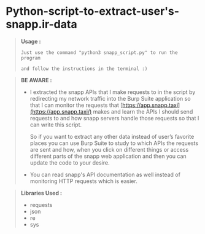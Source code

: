 # Python-script-to-extract-user's-snapp.ir-data
>
> **Usage :**
> 
> 
>     Just use the command "python3 snapp_script.py" to run the program 
> 
>     and follow the instructions in the terminal :)   
> 

> **BE AWARE :**
> 
> - I extracted the snapp APIs that I make requests to in the script by redirecting my network traffic into the Burp Suite application so that I can monitor the requests that [https://app.snapp.taxi](https://app.snapp.taxi/) makes and learn the APIs I should send requests to and how snapp servers handle those requests so that I can write this script.
> 
>     So if you want to extract any other data instead of user’s favorite places you can use Burp Suite to study to which APIs the requests are sent and how, when you click on different things or access different parts of the snapp web application and then you can update the code to your desire.
>
> - You can read snapp's API documentation as well instead of monitoring HTTP requests which is easier.

> **Libraries Used :**
> 
> - requests
> - json
> - re
> - sys
